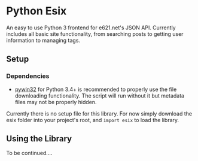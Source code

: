 # Python Esix #

An easy to use Python 3 frontend for e621.net's JSON API. Currently includes all basic site functionality, from searching posts to getting user information to managing tags.

## Setup ##
### Dependencies ###
* [pywin32](http://sourceforge.net/projects/pywin32/files/pywin32/) for Python 3.4+ is recommended to properly use the file downloading functionality. The script will run without it but metadata files may not be properly hidden.

Currently there is no setup file for this library. For now simply download the esix folder into your project's root, and `import esix` to load the library.


## Using the Library ##
To be continued....